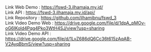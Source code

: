 Link Web Demo : https://fswd-3.ilhamaja.my.id/ <br>
Link API : https://fswd-3.ilhamaja.my.id/api/ <br>
Link Repository : https://github.com/ilhamibnu/fswd_3 <br>
Link Video Demo Web : https://drive.google.com/file/d/1dpA_pMOv-oG6IKold4Pqg4Pko3WtH4SJ/view?usp=sharing <br>
Link Video Demo API : https://drive.google.com/file/d/1LvZ686dQ6Cc36t615zAqAB-V2AyqBbmS/view?usp=sharing <br>
